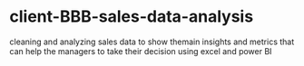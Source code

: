 # client-BBB-sales-data-analysis
cleaning and analyzing sales data to show themain insights and metrics that can help the managers to take their decision using excel and power BI
